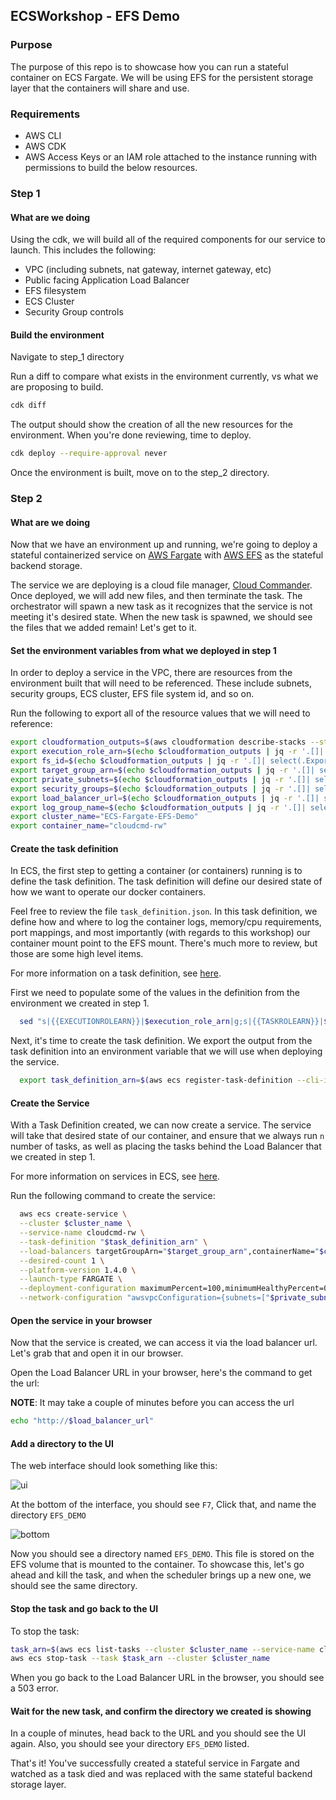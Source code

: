 ## ECSWorkshop - EFS Demo

### Purpose

The purpose of this repo is to showcase how you can run a stateful container on ECS Fargate. We will be using EFS for the persistent storage layer that the containers will share and use.

### Requirements

- AWS CLI
- AWS CDK
- AWS Access Keys or an IAM role attached to the instance running with permissions to build the below resources.

### Step 1

#### What are we doing

Using the cdk, we will build all of the required components for our service to launch. This includes the following:

- VPC (including subnets, nat gateway, internet gateway, etc)
- Public facing Application Load Balancer
- EFS filesystem
- ECS Cluster
- Security Group controls

#### Build the environment

Navigate to step_1 directory

Run a diff to compare what exists in the environment currently, vs what we are proposing to build.

```bash
cdk diff
```

The output should show the creation of all the new resources for the environment. When you're done reviewing, time to deploy.

```bash
cdk deploy --require-approval never
```

Once the environment is built, move on to the step_2 directory.

### Step 2

#### What are we doing

Now that we have an environment up and running, we're going to deploy a stateful containerized service on [AWS Fargate](https://aws.amazon.com/efs/) with [AWS EFS](https://aws.amazon.com/efs/) as the stateful backend storage.

The service we are deploying is a cloud file manager, [Cloud Commander](https://cloudcmd.io/). Once deployed, we will add new files, and then terminate the task. The orchestrator will spawn a new task as it recognizes that the service is not meeting it's desired state. When the new task is spawned, we should see the files that we added remain! Let's get to it.

#### Set the environment variables from what we deployed in step 1

In order to deploy a service in the VPC, there are resources from the environment built that will need to be referenced. These include subnets, security groups, ECS cluster, EFS file system id, and so on. 

Run the following to export all of the resource values that we will need to reference:

```bash
export cloudformation_outputs=$(aws cloudformation describe-stacks --stack-name ecsworkshop-efs-fargate-demo | jq .Stacks[].Outputs)
export execution_role_arn=$(echo $cloudformation_outputs | jq -r '.[]| select(.ExportName | contains("ECSFargateEFSDemoTaskExecutionRoleARN"))| .OutputValue')
export fs_id=$(echo $cloudformation_outputs | jq -r '.[]| select(.ExportName | contains("ECSFargateEFSDemoFSID"))| .OutputValue')
export target_group_arn=$(echo $cloudformation_outputs | jq -r '.[]| select(.ExportName | contains("ECSFargateEFSDemoTGARN"))| .OutputValue')
export private_subnets=$(echo $cloudformation_outputs | jq -r '.[]| select(.ExportName | contains("ECSFargateEFSDemoPrivSubnets"))| .OutputValue')
export security_groups=$(echo $cloudformation_outputs | jq -r '.[]| select(.ExportName | contains("ECSFargateEFSDemoSecGrps"))| .OutputValue')
export load_balancer_url=$(echo $cloudformation_outputs | jq -r '.[]| select(.ExportName | contains("ECSFargateEFSDemoLBURL"))| .OutputValue')
export log_group_name=$(echo $cloudformation_outputs | jq -r '.[]| select(.ExportName | contains("ECSFargateEFSDemoLogGroupName"))| .OutputValue')
export cluster_name="ECS-Fargate-EFS-Demo"
export container_name="cloudcmd-rw"
```

#### Create the task definition

In ECS, the first step to getting a container (or containers) running is to define the task definition. The task definition will define our desired state of how we want to operate our docker containers. 

Feel free to review the file `task_definition.json`. In this task definition, we define how and where to log the container logs, memory/cpu requirements, port mappings, and most importantly (with regards to this workshop) our container mount point to the EFS mount. There's much more to review, but those are some high level items.

For more information on a task definition, see [here](https://docs.aws.amazon.com/AmazonECS/latest/developerguide/task_definitions.html).

First we need to populate some of the values in the definition from the environment we created in step 1.

```bash
  sed "s|{{EXECUTIONROLEARN}}|$execution_role_arn|g;s|{{TASKROLEARN}}|$task_role_arn|g;s|{{FSID}}|$fs_id|g;s|{{LOGGROUPNAME}}|$log_group_name|g" task_definition.json > task_definition.automated
```
  
Next, it's time to create the task definition. We export the output from the task definition into an environment variable that we will use when deploying the service.
```bash
  export task_definition_arn=$(aws ecs register-task-definition --cli-input-json file://"$PWD"/task_definition.automated | jq -r .taskDefinition.taskDefinitionArn)
```

#### Create the Service

With a Task Definition created, we can now create a service. The service will take that desired state of our container, and ensure that we always run `n` number of tasks, as well as placing the tasks behind the Load Balancer that we created in step 1.

For more information on services in ECS, see [here](https://docs.aws.amazon.com/AmazonECS/latest/developerguide/ecs_services.html).

Run the following command to create the service:

```bash
  aws ecs create-service \
  --cluster $cluster_name \
  --service-name cloudcmd-rw \
  --task-definition "$task_definition_arn" \
  --load-balancers targetGroupArn="$target_group_arn",containerName="$container_name",containerPort=8000 \
  --desired-count 1 \
  --platform-version 1.4.0 \
  --launch-type FARGATE \
  --deployment-configuration maximumPercent=100,minimumHealthyPercent=0 \
  --network-configuration "awsvpcConfiguration={subnets=["$private_subnets"],securityGroups=["$security_groups"],assignPublicIp=DISABLED}"
```

#### Open the service in your browser

Now that the service is created, we can access it via the load balancer url. Let's grab that and open it in our browser.

Open the Load Balancer URL in your browser, here's the command to get the url:

**NOTE**: It may take a couple of minutes before you can access the url

```bash
echo "http://$load_balancer_url"
```

#### Add a directory to the UI

The web interface should look something like this:

![ui](./cc-ui.png)

At the bottom of the interface, you should see `F7`, Click that, and name the directory `EFS_DEMO`

![bottom](./cc-bottom.png)

Now you should see a directory named `EFS_DEMO`. This file is stored on the EFS volume that is mounted to the container. To showcase this, let's go ahead and kill the task, and when the scheduler brings up a new one, we should see the same directory.


#### Stop the task and go back to the UI

To stop the task: 

```bash
task_arn=$(aws ecs list-tasks --cluster $cluster_name --service-name cloudcmd-rw | jq -r .taskArns[])
aws ecs stop-task --task $task_arn --cluster $cluster_name
```

When you go back to the Load Balancer URL in the browser, you should see a 503 error. 

#### Wait for the new task, and confirm the directory we created is showing

In a couple of minutes, head back to the URL and you should see the UI again. Also, you should see your directory `EFS_DEMO` listed.

That's it! You've successfully created a stateful service in Fargate and watched as a task died and was replaced with the same stateful backend storage layer.
